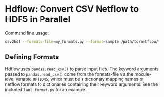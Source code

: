 # Hdflow: Convert CSV Netflow to HDF5 in Parallel

Command line usage:

```bash
csv2hdf --formats-file=my_formats.py --format=sample /path/to/netflow/files/*.csv
```

## Defining Formats

Hdflow uses `pandas.read_csv()` to parse input files. The keyword arguments passed to `pandas.read_csv()` come from the formats-file via the module-level variable `OPTIONS`, which must be a dictionary mapping names of netflow formats to dictionaries containing their keyword arguments. See the included `lanl_format.py` for an example. 
